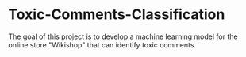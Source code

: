 # Toxic-Comments-Classification
The goal of this project is to develop a machine learning model for the online store "Wikishop" that can identify toxic comments. 
